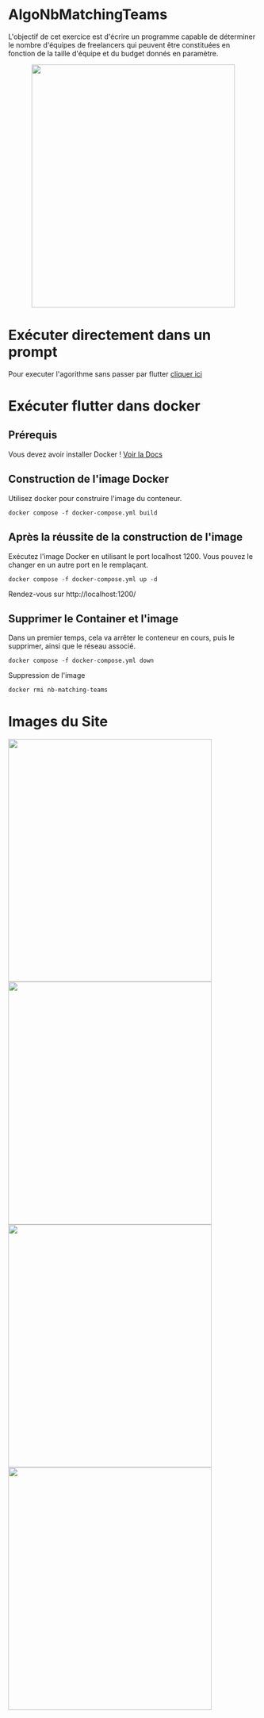 # AlgoNbMatchingTeams
L'objectif de cet exercice est d'écrire un programme capable de déterminer le nombre d'équipes de freelancers qui peuvent être constituées en fonction de la taille d'équipe et du budget donnés en paramètre.

<center>
  <img src="https://github.com/LuCXaDs/nbMatchingTeams/assets/69203865/c5aa4533-71d9-4127-8d65-7e471a42164c" width="410" height="490" />
</center>

# Exécuter directement dans un prompt
Pour executer l'agorithme sans passer par flutter <a href="https://github.com/LuCXaDs/nbMatchingTeams/tree/main/AlgoNbMatchingTeams">cliquer ici<a/>


# Exécuter flutter dans docker
## Prérequis
Vous devez avoir installer Docker ! <a href="https://docs.docker.com/engine/install/">Voir la Docs</a>
## Construction de l'image Docker
Utilisez docker pour construire l'image du conteneur.
```
docker compose -f docker-compose.yml build
```

## Après la réussite de la construction de l'image
Exécutez l'image Docker en utilisant le port localhost 1200. Vous pouvez le changer en un autre port en le remplaçant.
```
docker compose -f docker-compose.yml up -d
```

Rendez-vous sur http://localhost:1200/

## Supprimer le Container et l'image
Dans un premier temps, cela va arrêter le conteneur en cours, puis le supprimer, ainsi que le réseau associé.
```
docker compose -f docker-compose.yml down
```
Suppression de l'image
```
docker rmi nb-matching-teams
```


# Images du Site

<img src="https://github.com/LuCXaDs/nbMatchingTeams/assets/69203865/81458f01-483e-4bd4-b676-eb88ff7a3865" width="410" height="490" />

<img src="https://github.com/LuCXaDs/nbMatchingTeams/assets/69203865/2dba78f0-6cd3-480e-811d-adb96055997a" width="410" height="490" />

<img src="https://github.com/LuCXaDs/nbMatchingTeams/assets/69203865/79a48eb6-011f-4e7b-92e5-dd2e190eb975" width="410" height="490" />

<img src="https://github.com/LuCXaDs/nbMatchingTeams/assets/69203865/fe5b2164-bda3-4c26-b55d-6ae4f3aea3af" width="410" height="490" />

